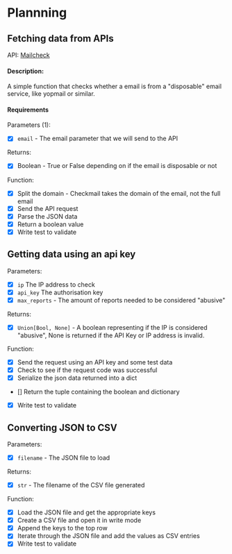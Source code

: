 # Plannning

## Fetching data from APIs

API: [Mailcheck](https://mailcheck.ai)

#### Description:

A simple function that checks whether a email is from a "disposable" email service, like yopmail or similar.

#### Requirements

Parameters (1):
- [x] `email` - The email parameter that we will send to the API

Returns:
- [x] Boolean - True or False depending on if the email is disposable or not

Function:
- [x] Split the domain - Checkmail takes the domain of the email, not the full email
- [x] Send the API request
- [x] Parse the JSON data
- [x] Return a boolean value
- [x] Write test to validate

## Getting data using an api key

Parameters: 
- [x] `ip` The IP address to check
- [x] `api_key` The authorisation key
- [x] `max_reports` - The amount of reports needed to be considered "abusive"

Returns:
- [x] `Union[Bool, None]` - A boolean representing if the IP is considered "abusive", None is returned if the API Key or IP address is invalid.

Function:
- [x] Send the request using an API key and some test data
- [x] Check to see if the request code was successful
- [x] Serialize the json data returned into a dict
- [] Return the tuple containing the boolean and dictionary
- [x] Write test to validate

## Converting JSON to CSV

Parameters:
- [x] `filename` - The JSON file to load

Returns:
- [x] `str` - The filename of the CSV file generated

Function:
- [x] Load the JSON file and get the appropriate keys
- [x] Create a CSV file and open it in write mode
- [x] Append the keys to the top row
- [x] Iterate through the JSON file and add the values as CSV entries
- [x] Write test to validate
